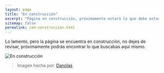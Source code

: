 ```yaml
---
layout: page
title: "En construcción"
excerpt: "Página en construcción, próximamente estará lo que debe estar acá ;)"
sitemap: false
permalink: /en-construccion.html
---  
```


Lo lamento, pero la página se encuentra en construcción, no dejes de revisar, próximamente podrás encontrar lo que buscabas aqui mismo.

![En construcción](http://fc06.deviantart.net/fs70/f/2012/324/3/f/en_construccion_by_danolas-d5ll8st.png "Hecho por Danolas, síguelo deviantart cómo danolas") 
> Imagen hecha por: [Danolas](http://danolas.deviantart.com/)